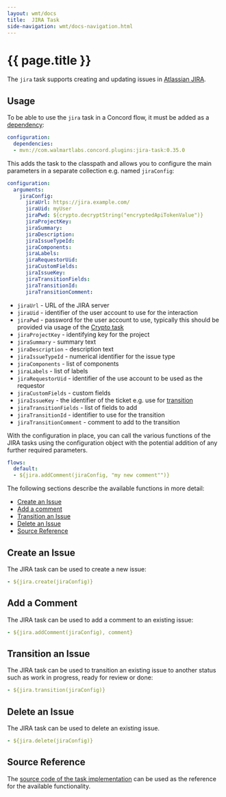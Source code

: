 ```yaml
---
layout: wmt/docs
title:  JIRA Task
side-navigation: wmt/docs-navigation.html
---
```


# {{ page.title }}

The `jira` task supports creating and updating issues in
[Atlassian JIRA](https://www.atlassian.com/software/jira).

## Usage

To be able to use the `jira` task in a Concord flow, it must be added as a
[dependency](../getting-started/concord-dsl.html#dependencies):

```yaml
configuration:
  dependencies:
  - mvn://com.walmartlabs.concord.plugins:jira-task:0.35.0
```

This adds the task to the classpath and allows you to configure the main
parameters in a separate collection e.g. named `jiraConfig`:

```yaml
configuration:
  arguments:
    jiraConfig:
      jiraUrl: https://jira.example.com/
      jiraUid: myUser
      jiraPwd: ${crypto.decryptString("encryptedApiTokenValue")}
      jiraProjectKey: 
      jiraSummary: 
      jiraDescription: 
      jiraIssueTypeId: 
      jiraComponents: 
      jiraLabels: 
      jiraRequestorUid: 
      jiraCustomFields: 
      jiraIssueKey: 
      jiraTransitionFields: 
      jiraTransitionId: 
      jiraTransitionComment: 
```

- `jiraUrl` -  URL of the JIRA server
- `jiraUid` -  identifier of the user account to use for the interaction
- `jiraPwd` -  password for the user account to use, typically this should be
provided via usage of the [Crypto task](./crypto.html)
- `jiraProjectKey` - identifying key for the project
- `jiraSummary` - summary text
- `jiraDescription` - description text
- `jiraIssueTypeId` -  numerical identifier for the issue type
- `jiraComponents` - list of components 
- `jiraLabels` - list of labels
- `jiraRequestorUid` - identifier of the use account to be used as the requestor
- `jiraCustomFields` - custom fields
- `jiraIssueKey` - the identifier of the ticket e.g. use for [transition](#transition)
- `jiraTransitionFields` - list of fields to add 
- `jiraTransitionId` - identifier to use for the transition
- `jiraTransitionComment` - comment to add to the transition


With the configuration in place, you can call the various functions of the
JIRA tasks using the configuration object with the potential addition of any
further required parameters.

```yaml
flows:
  default:
  - ${jira.addComment(jiraConfig, "my new comment"")}
```

The following sections describe the available functions in more detail:

- [Create an Issue](#create)
- [Add a comment](#add-comment)
- [Transition an Issue](#transition)
- [Delete an Issue](#delete)
- [Source Reference](#source)

<a name="create"/>

## Create an Issue

The JIRA task can be used to create a new issue: 

```yaml
- ${jira.create(jiraConfig)}
```

<a name="add-comment"/>

## Add a Comment

The JIRA task can be used to add a comment to an existing issue:

```yaml
- ${jira.addComment(jiraConfig), comment}
```

<a name="transition"/>

## Transition an Issue

The JIRA task can be used to transition an existing issue to another status such
as work in progress, ready for review or done:

```yaml
- ${jira.transition(jiraConfig)}
```


<a name="delete"/>

## Delete an Issue

The JIRA task can be used to delete an existing issue.

```yaml
- ${jira.delete(jiraConfig)}
```

<a name="source"/>

## Source Reference

The [source code of the task implementation](${concord_plugins_source}tree/master/tasks/jira)
can be used as the reference for the available functionality.
